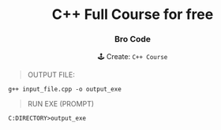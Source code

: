 <div align="center">

# C++ Full Course for free

### Bro Code

🕹️ Create: `C++ Course`


</div>

> OUTPUT FILE:
```
g++ input_file.cpp -o output_exe
```


> RUN EXE (PROMPT)
```
C:DIRECTORY>output_exe
```